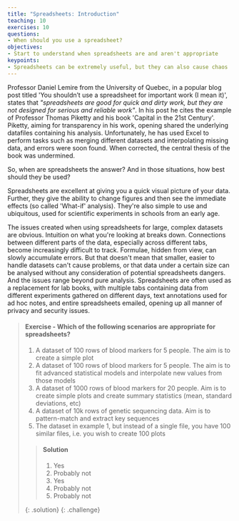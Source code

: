 ```yaml
---
title: "Spreadsheets: Introduction"
teaching: 10
exercises: 10
questions:
- When should you use a spreadsheet?
objectives:
- Start to understand when spreadsheets are and aren't appropriate
keypoints:
- Spreadsheets can be extremely useful, but they can also cause chaos
---
```


Professor Daniel Lemire from the University of Quebec, in a popular blog post titled 'You shouldn’t use a spreadsheet for important work (I mean it)', 
states that *"spreadsheets are good for quick and dirty work, but they are not designed for serious and reliable work"*. In his post he cites the
example of Professor Thomas Piketty and his book 'Capital in the 21st Century'. Piketty, aiming for transparency in his work, opening shared the 
underlying datafiles containing his analysis. Unfortunately, he has used Excel to perform tasks such as merging different datasets and interpolating
missing data, and errors were soon found. When corrected, the central thesis of the book was undermined.

So, when are spreadsheets the answer? And in those situations, how best should they be used?

Spreadsheets are excellent at giving you a quick visual picture of your data. Further, they give the ability to change figures and then see the 
immediate effects (so called 'What-if' analysis). They're also simple to use and ubiquitous, used for scientific experiments in schools from an early
age.

The issues created when using spreadsheets for large, complex datasets are obvious. Intuition on what you're looking at breaks down. Connections
between different parts of the data, especially across different tabs, become increasingly difficult to track. Formulae, hidden from view, can
slowly accumulate errors. But that doesn't mean that smaller, easier to handle datasets can't cause problems, or that data under a certain size can
be analysed without any consideration of potential spreadsheets dangers. And the issues range beyond pure analysis. Spreadsheets are often used
as a replacement for lab books, with multiple tabs containing data from different experiments gathered on different days, text annotations used for
ad hoc notes, and entire spreadsheets emailed, opening up all manner of privacy and security issues.

> #### Exercise - Which of the following scenarios are appropriate for spreadsheets?
> 
> 1. A dataset of 100 rows of blood markers for 5 people. The aim is to create a simple plot
> 2. A dataset of 100 rows of blood markers for 5 people. The aim is to fit advanced statistical models and interpolate new values from those models
> 3. A dataset of 1000 rows of blood markers for 20 people. Aim is to create simple plots and create summary statistics (mean, standard deviations, etc)
> 4. A dataset of 10k rows of genetic sequencing data. Aim is to pattern-match and extract key sequences
> 5. The dataset in example 1, but instead of a single file, you have 100 similar files, i.e. you wish to create 100 plots
> 
> > #### Solution
> > 1. Yes
> > 2. Probably not
> > 3. Yes
> > 4. Probably not
> > 5. Probably not
> > 
> {: .solution}
{: .challenge}